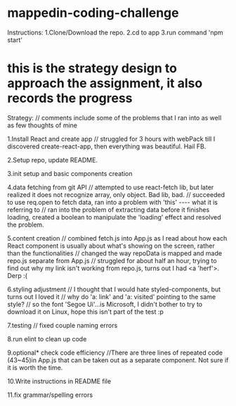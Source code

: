 # mappedin-coding-challenge

Instructions:
1.Clone/Download the repo.
2.cd to app
3.run command 'npm start'

# this is the strategy design to approach the assignment, it also records the progress
Strategy: // comments include some of the problems that I ran into as well as few thoughts of mine

1.Install React and create app
    // struggled for 3 hours with webPack till I discovered create-react-app, then everything was beautiful. Hail FB.

2.Setup repo, update README.

3.init setup and basic components creation

4.data fetching from git API
    // attempted to use react-fetch lib, but later realized it does not recognize array, only object. Bad lib, bad.
    // succeeded to use req.open to fetch data, ran into a problem with 'this' ---- what it is referring to
    // ran into the problem of extracting data before it finishes loading, created a boolean to manipulate the 'loading' effect and resolved the problem.

5.content creation
    // combined fetch.js into App.js as I read about how each React component is usually about what's showing on the screen, rather than the functionalities
    // changed the way repoData is mapped and made repo.js separate from App.js 
    // struggled for about half an hour, trying to find out why my link isn't working from repo.js, turns out I had <a 'herf'>. Derp :( 

6.styling adjustment
    // I thought that I would hate styled-components, but turns out I loved it
    // why do 'a: link' and 'a: visited' pointing to the same style?
    // so the font 'Segoe Ui'...is Microsoft, I didn't bother to try to download it on Linux, hope this isn't part of the test :p
    
7.testing
    // fixed couple naming errors

8.run elint to clean up code

9.optional* check code efficiency
    //There are three lines of repeated code (43~45)in App.js that can be taken out as a separate component. Not sure if it is worth the time.

10.Write instructions in README file

11.fix grammar/spelling errors

